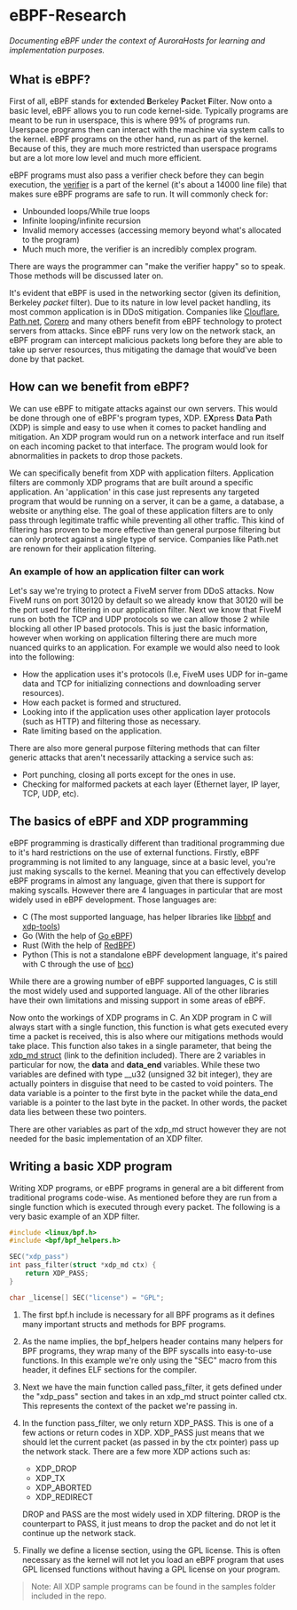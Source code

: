 # eBPF-Research
###### Documenting eBPF under the context of AuroraHosts for learning and implementation purposes.



## What is eBPF?
First of all, eBPF stands for **e**xtended **B**erkeley **P**acket **F**ilter. Now onto a basic level, eBPF allows you to run code kernel-side. Typically programs are meant to be run in userspace, this is where 99% of programs run. Userspace programs then can interact with the machine via system calls to the kernel. eBPF programs on the other hand, run as part of the kernel. Because of this, they are much more restricted than userspace programs but are a lot more low level and much more efficient. 

eBPF programs must also pass a verifier check before they can begin execution, the [verifier](https://github.com/torvalds/linux/blob/9e9fb7655ed585da8f468e29221f0ba194a5f613/kernel/bpf/verifier.c) is a part of the kernel (it's about a 14000 line file) that makes sure eBPF programs are safe to run. It will commonly check for:
* Unbounded loops/While true loops
* Infinite looping/infinite recursion
* Invalid memory accesses (accessing memory beyond what's allocated to the program)
* Much much more, the verifier is an incredibly complex program.

There are ways the programmer can "make the verifier happy" so to speak. Those methods will be discussed later on. 

It's evident that eBPF is used in the networking sector (given its definition, Berkeley *packet* filter). Due to its nature in low level packet handling, its most common application is in DDoS mitigation. Companies like [Clouflare](https://www.cloudflare.com/), [Path.net](https://path.net/), [Corero](https://www.corero.com/) and many others benefit from eBPF technology to protect servers from attacks. Since eBPF runs very low on the network stack, an eBPF program can intercept malicious packets long before they are able to take up server resources, thus mitigating the damage that would've been done by that packet. 



## How can we benefit from eBPF?

We can use eBPF to mitigate attacks against our own servers. This would be done through one of eBPF's program types, XDP. E**X**press **D**ata **P**ath (XDP) is simple and easy to use when it comes to packet handling and mitigation. An XDP program would run on a network interface and run itself on each incoming packet to that interface. The program would look for abnormalities in packets to drop those packets. 

We can specifically benefit from XDP with application filters. Application filters are commonly XDP programs that are built around a specific application. An 'application' in this case just represents any targeted program that would be running on a server, it can be a game, a database, a website or anything else. The goal of these application filters are to only pass through legitimate traffic while preventing all other traffic. This kind of filtering has proven to be more effective than general purpose filtering but can only protect against a single type of service. Companies like Path.net are renown for their application filtering. 

### An example of how an application filter can work

Let's say we're trying to protect a FiveM server from DDoS attacks. Now FiveM runs on port 30120 by default so we already know that 30120 will be the port used for filtering in our application filter. Next we know that FiveM runs on both the TCP and UDP protocols so we can allow those 2 while blocking all other IP based protocols. This is just the basic information, however when working on application filtering there are much more nuanced quirks to an application. For example we would also need to look into the following:

* How the application uses it's protocols (I.e, FiveM uses UDP for in-game data and TCP for initializing connections and downloading server resources).
* How each packet is formed and structured.
* Looking into if the application uses other application layer protocols (such as HTTP) and filtering those as necessary.
* Rate limiting based on the application.

There are also more general purpose filtering methods that can filter generic attacks that aren't necessarily attacking a service such as:

* Port punching, closing all ports except for the ones in use. 
* Checking for malformed packets at each layer (Ethernet layer, IP layer, TCP, UDP, etc).

 

## The basics of eBPF and XDP programming

eBPF programming is drastically different than traditional programming due to it's hard restrictions on the use of external functions. Firstly, eBPF programming is not limited to any language, since at a basic level, you're just making syscalls to the kernel. Meaning that you can effectively develop eBPF programs in almost any language, given that there is support for making syscalls. However there are 4 languages in particular that are most widely used in eBPF development. Those languages are:

* C (The most supported language, has helper libraries like [libbpf](https://github.com/libbpf/libbpf) and [xdp-tools](https://www.youtube.com/watch?v=C7wPLB0l97k))
* Go (With the help of [Go eBPF](https://github.com/dropbox/goebpf))
* Rust (With the help of [RedBPF](https://github.com/foniod/redbpf))
* Python (This is not a standalone eBPF development language, it's paired with C through the use of [bcc](https://github.com/iovisor/bcc))

While there are a growing number of eBPF supported languages, C is still the most widely used and supported language. All of the other libraries have their own limitations and missing support in some areas of eBPF. 

Now onto the workings of XDP programs in C. An XDP program in C will always start with a single function, this function is what gets executed every time a packet is received, this is also where our mitigations methods would take place. This function also takes in a single parameter, that being the [xdp_md struct](https://github.com/torvalds/linux/blob/master/include/uapi/linux/bpf.h#:~:text=struct%20xdp_md%20%7B,%7D%3B) (link to the definition included). There are 2 variables in particular for now, the **data** and **data_end** variables. While these two variables are defined with type __u32 (unsigned 32 bit integer), they are actually pointers in disguise that need to be casted to void pointers. The data variable is a pointer to the first byte in the packet while the data_end variable is a pointer to the last byte in the packet. In other words, the packet data lies between these two pointers. 

There are other variables as part of the xdp_md struct however they are not needed for the basic implementation of an XDP filter.



## Writing a basic XDP program

Writing XDP programs, or eBPF programs in general are a bit different from traditional programs code-wise. As mentioned before they are run from a single function which is executed through every packet. The following is a very basic example of an XDP filter.

```c
#include <linux/bpf.h>
#include <bpf/bpf_helpers.h>

SEC("xdp_pass")
int pass_filter(struct *xdp_md ctx) {
    return XDP_PASS;
}

char _license[] SEC("license") = "GPL";
```

1. The first bpf.h include is necessary for all BPF programs as it defines many important structs and methods for BPF programs.

2. As the name implies, the bpf_helpers header contains many helpers for BPF programs, they wrap many of the BPF syscalls into easy-to-use functions. In this example we're only using the "SEC" macro from this header, it defines ELF sections for the compiler. 

3. Next we have the main function called pass_filter, it gets defined under the "xdp_pass" section and takes in an xdp_md struct pointer called ctx. This represents the context of the packet we're passing in.

4. In the function pass_filter, we only return XDP_PASS. This is one of a few actions or return codes in XDP. XDP_PASS just means that we should let the current packet (as passed in by the ctx pointer) pass up the network stack. There are a few more XDP actions such as:

   * XDP_DROP
   * XDP_TX
   * XDP_ABORTED
   * XDP_REDIRECT

   DROP and PASS are the most widely used in XDP filtering. DROP is the counterpart to PASS, it just means to drop the packet and do not let it continue up the network stack.

5. Finally we define a license section, using the GPL license. This is often necessary as the kernel will not let you load an eBPF program that uses GPL licensed functions without having a GPL license on your program. 

> Note: All XDP sample programs can be found in the samples folder included in the repo.

